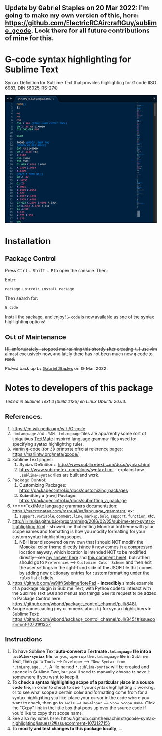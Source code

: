 ## Update by Gabriel Staples on 20 Mar 2022: I'm going to make my own version of this, here: https://github.com/ElectricRCAircraftGuy/sublime_gcode. Look there for all future contributions of mine for this.


# G-code syntax highlighting for Sublime Text
Syntax Definition for Sublime Text that provides highlighting for G code (ISO 6983, DIN 66025, RS-274)

[![Screenshot](docs/screenshot.png)](docs/screenshot.png)


# Installation


## Package Control

Press <kbd>Ctrl</kbd> + <kbd>Shift</kbd> + <kbd>P</kbd> to open the console. Then:

Enter:
``` 
Package Control: Install Package
```

Then search for:
``` 
G code
```

Install the package, and enjoy! `G-code` is now available as one of the syntax highlighting options!


## Out of Maintenance 

<s>Hi, unfortunately I stopped maintaining this shortly after creating it. I use vim almost exclusively now, and lately there has not been much new g code to read.</s>

Picked back up by [Gabriel Staples](https://github.com/ElectricRCAircraftGuy) on 19 Mar. 2022.


# Notes to developers of this package

_Tested in Sublime Text 4 (build 4126) on Linux Ubuntu 20.04._



## References:
1. https://en.wikipedia.org/wiki/G-code
1. `.tmLanguage` and `.YAML-tmLanguage` files are apparently some sort of ubiquitous [TextMate](https://en.wikipedia.org/wiki/TextMate)-inspired language grammar files used for specifying syntax highlighting rules. 
1. Marlin g-code (for 3D printers) official reference pages: https://marlinfw.org/meta/gcode/
1. Sublime Text pages:
    1. Syntax Definitions: http://www.sublimetext.com/docs/syntax.html
    1. https://www.sublimetext.com/docs/syntax.html - explains how `.sublime-syntax` files are built and work.
1. Package Control: 
    1. Customizing Packages: https://packagecontrol.io/docs/customizing_packages
    1. Submitting a [new] Package: https://packagecontrol.io/docs/submitting_a_package
1. \*\*\*\*\*TextMate language grammars documentation: https://macromates.com/manual/en/language_grammars; ex:
    1. `support.variable`, `comment.line`, `markup.bold`, `support.function`, etc.
1. http://ilkinulas.github.io/programming/2016/02/05/sublime-text-syntax-highlighting.html - showed me that editing Monokai.tmTheme with your scope names and formatting is how you modify formatting for your custom syntax highlighting scopes. 
    1. NB: I later discovered on my own that I should NOT modify the Monokai color theme directly (since it now comes in a compressed location anyway, which location is intended NOT to be modified directly--see [my answer here](https://stackoverflow.com/a/71261397/4561887) and [this comment here](https://stackoverflow.com/questions/71261218/where-is-the-default-settings-file-which-stores-thing-such-as-font-size-loca/71261397#comment125983189_71261397)), but rather I should go to `Preferences` --> `Customize Color Scheme` and then edit the user settings in the right-hand side of the JSON file that comes by adding new dictionary entries for custom formatting under the `rules` list of dicts.
1. https://github.com/va9iff/SublimeNotePad - **incredibly** simple example of a package plugin in Sublime Text, with Python code to interact with the Sublime Text GUI and menus and things! See its request to be added to Package Control here: https://github.com/wbond/package_control_channel/pull/8481.
1. Scope namespacing (my comments about it) for syntax highlighters in Sublime Text: https://github.com/wbond/package_control_channel/pull/8454#issuecomment-1073181257


## Instructions

1. To have Sublime Text **auto-convert a Textmate `.tmLanguage` file into a `.sublime-syntax` file** for you, open up the `.tmLanguage` file in Sublime Text, then go to `Tools` --> `Developer` --> `"New Syntax from *.tmLanguage..."`. A file named `*.sublime-syntax` will be created and opened in Sublime Text, but you'll need to manually choose to save it somewhere if you want to keep it.
1. To **check a syntax highlighting scope of a particular place in a source code file**, in order to check to see if your syntax highlighting is working, or to see what scope a certain color and formatting come from for a syntax highlighting you like, place your cursor in the code where you want to check, then go to `Tools` --> `Developer` --> `Show Scope Name`. Click the "Copy" link in the little box that pops up over the source code if you'd like to copy that scope name.
1. See also my notes here: https://github.com/themachinist/gcode-syntax-highlighting/issues/2#issuecomment-1073127156
1. To **modify and test changes to this package locally**, ...

